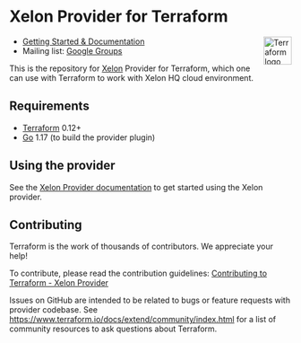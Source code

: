 # Xelon Provider for Terraform
<a href="https://terraform.io">
  <img src="https://cdn.rawgit.com/hashicorp/terraform-website/master/content/source/assets/images/logo-hashicorp.svg" alt="Terraform logo" align="right" title="Terraform" height="50"/>
</a>

* [Getting Started & Documentation](https://registry.terraform.io/providers/xelon/xelon/latest/docs)
* Mailing list: [Google Groups](http://groups.google.com/group/terraform-tool)

This is the repository for [Xelon](https://www.xelon.ch/) Provider for Terraform,
which one can use with Terraform to work with Xelon HQ cloud environment.


## Requirements

- [Terraform](https://www.terraform.io/downloads.html) 0.12+
- [Go](https://golang.org/doc/install) 1.17 (to build the provider plugin)


## Using the provider

See the [Xelon Provider documentation](https://insert-link-later)
to get started using the Xelon provider.


## Contributing

Terraform is the work of thousands of contributors. We appreciate your help!

To contribute, please read the contribution guidelines: [Contributing to Terraform - Xelon Provider](.github/CONTRIBUTING.md)

Issues on GitHub are intended to be related to bugs or feature requests with
provider codebase. See https://www.terraform.io/docs/extend/community/index.html
for a list of community resources to ask questions about Terraform.

